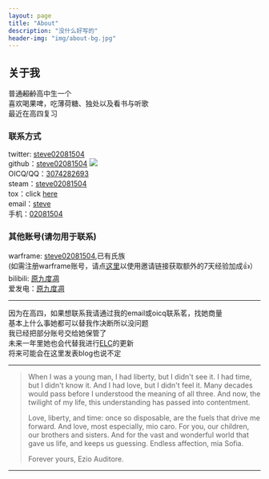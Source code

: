 ```yaml
---
layout: page
title: "About"
description: "没什么好写的"
header-img: "img/about-bg.jpg"
---
```

## 关于我  
普通~~超龄~~高中生一个  
喜欢喝果啤，吃薄荷糖、独处以及看书与听歌  
最近在高四复习  

### 联系方式  
twitter: [steve02081504](https://twitter.com/steve02081504)  
github：[steve02081504](https://github.com/steve02081504)
[![](https://img.shields.io/github/followers/steve02081504.svg?style=social)](https://github.com/steve02081504?tab=followers)  
OICQ/QQ：[3074282693](http://sighttp.qq.com/authd?IDKEY=44c36470abc6a33d17912f7fde924256c73d47a4cc9e8abe)   
steam：[steve02081504](https://steamcommunity.com/id/steve02081504/)  
tox：click [here](https://toxme.io/u/steve02081504)  
email：[steve](mailto:steve02081504@foxmail.com)   
手机：[02081504](tel:+8615094016415)  
  
### 其他账号(请勿用于联系)  
warframe: [steve02081504](steam://rungameid/230410),已有氏族  
(如需注册warframe账号，请点[这里](https://www.warframe.com/zh-hans/signup?referrerId=586aa32f3ade7f65084d43e7)以使用邀请链接获取额外的7天经验加成👍）  
bilibili: [原九度凋](https://space.bilibili.com/33124593?share_medium=EDEN&share_source=copy_link&bbid=XY461F14106BFA8AC6367CC9AD81F1DCFFF88&ts=1577103289701)  
爱发电：[原九度凋]( https://afdian.net/@steve02081504 )  


______

因为在高四，如果想联系我请通过我的email或oicq联系茗，找她商量  
基本上什么事她都可以替我作决断所以没问题  
我已经把部分账号交给她保管了  
未来一年里她也会代替我进行[ELC](https://github.com/steve02081504/ELC)的更新  
将来可能会在这里发表blog也说不定  

______

>  
>When I was a young man, I had liberty, but I didn't see it. I had time, but I didn't know it. And I had love, but I didn't feel it. Many decades would pass before I understood the meaning of all three. And now, the twilight of my life, this understanding has passed into contentment.  
>  
>Love, liberty, and time: once so disposable, are the fuels that drive me forward. And love, most especially, mio caro. For you, our children, our brothers and sisters. And for the vast and wonderful world that gave us life, and keeps us guessing. Endless affection, mia Sofia.  
>  
>Forever yours, Ezio Auditore.  
>  

______
